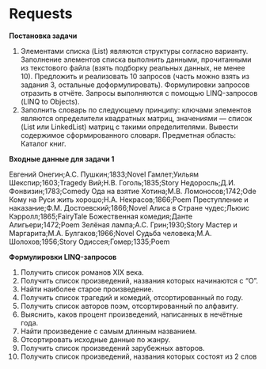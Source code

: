 # Requests

**Постановка задачи**
1. Элементами списка (List) являются структуры согласно варианту. Заполнение элементов списка выполнить данными, прочитанными из
текстового файла (взять подборку реальных данных, не менее 10). Предложить
и реализовать 10 запросов (часть можно взять из задания 3, остальные
доформулировать). Формулировки запросов отразить в отчёте. Запросы
выполняются с помощью LINQ-запросов (LINQ to Objects).
2. Заполнить словарь по следующему принципу: ключами элементов являются
определители квадратных матриц, значениями — список (List или LinkedList)
матриц с такими определителями. Вывести содержимое сформированного словаря. 
Предметная область: Каталог книг.

**Входные данные для задачи 1**

Евгений Онегин;A.C. Пушкин;1833;Novel
Гамлет;Уильям Шекспир;1603;Tragedy
Вий;Н.В. Гоголь;1835;Story
Недоросль;Д.И. Фонвизин;1783;Comedy
Ода на взятие Хотина;М.В. Ломоносов;1742;Ode
Кому на Руси жить хорошо;Н.А. Некрасов;1866;Poem
Преступление и наказание;Ф.М. Достоевский;1866;Novel
Алиса в Стране чудес;Льюис Кэрролл;1865;FairyTale
Божественная комедия;Данте Алигьери;1472;Poem
Зелёная лампа;А.С. Грин;1930;Story
Мастер и Маргарита;М.А. Булгаков;1966;Novel
Судьба человека;М.А. Шолохов;1956;Story
Одиссея;Гомер;1335;Poem

**Формулировки LINQ-запросов**

1. Получить список романов XIX века.
2. Получить список произведений, названия которых начинаются с “О”.
3. Найти наиболее старое произведение.
4. Получить список трагедий и комедий, отсортированный по году.
5. Получить список авторов поэм, отсортированный по алфавиту.
6. Выяснить, каков процент произведений, написанных в нечётные года.
7. Найти произведение с самым длинным названием.
8. Отсортировать исходные данные по жанру.
9. Получить список произведений зарубежных авторов.
10. Получить список произведений, названия которых состоят из 2 слов

